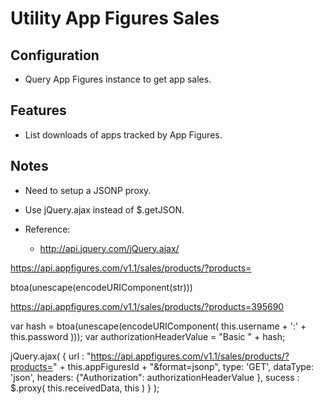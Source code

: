 Utility App Figures Sales
=========================

Configuration
-------------

- Query App Figures instance to get app sales.


Features
--------

- List downloads of apps tracked by App Figures.


Notes
-----

- Need to setup a JSONP proxy.

- Use jQuery.ajax instead of $.getJSON.

- Reference:

    * http://api.jquery.com/jQuery.ajax/

https://api.appfigures.com/v1.1/sales/products/?products=

btoa(unescape(encodeURIComponent(str)))

https://api.appfigures.com/v1.1/sales/products/?products=395690

  
  var hash = btoa(unescape(encodeURIComponent( this.username + ':' + this.password )));
  var authorizationHeaderValue = "Basic " + hash;
  
  jQuery.ajax( {
    url : "https://api.appfigures.com/v1.1/sales/products/?products=" + this.appFiguresId + "&format=jsonp",
    type: 'GET',
    dataType: 'json',
    headers: {"Authorization": authorizationHeaderValue },
    sucess : $.proxy( this.receivedData, this )
  } );